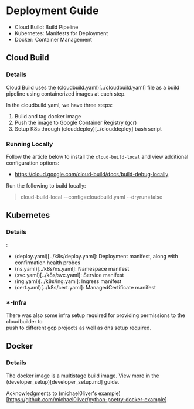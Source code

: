 # Deployment Guide
- Cloud Build: Build Pipeline
- Kubernetes: Manifests for Deployment
- Docker: Container Management

## Cloud Build
### Details
Cloud Build uses the (cloudbuild.yaml)[../cloudbuild.yaml] file as a build pipeline using containerized images at each step.

In the cloudbuild.yaml, we have three steps:
1. Build and tag docker image
2. Push the image to Google Container Registry (gcr)
3. Setup K8s through (clouddeploy)[../clouddeploy] bash script

### Running Locally
Follow the article below to install the `cloud-build-local` and view additional configuration options:
- https://cloud.google.com/cloud-build/docs/build-debug-locally

Run the following to build locally:
> cloud-build-local --config=cloudbuild.yaml --dryrun=false


## Kubernetes
### Details
<filename>:<intent>
- (deploy.yaml)[../k8s/deploy.yaml]: Deployment manifest, along with confirmation health probes
- (ns.yaml)[../k8s/ns.yaml]: Namespace manifest
- (svc.yaml)[../k8s/svc.yaml]: Service manifest
- (ing.yaml)[../k8s/ing.yaml]: Ingress manifest
- (cert.yaml)[../k8s/cert.yaml]: ManagedCertificate manifest

### *-Infra
There was also some infra setup required for providing permissions to the cloudbuilder to \
push to different gcp projects as well as dns setup required.

## Docker
### Details
The docker image is a multistage build image.
View more in the (developer_setup)[developer_setup.md] guide.

Acknowledgments to (michael0liver's example)[https://github.com/michael0liver/python-poetry-docker-example]
